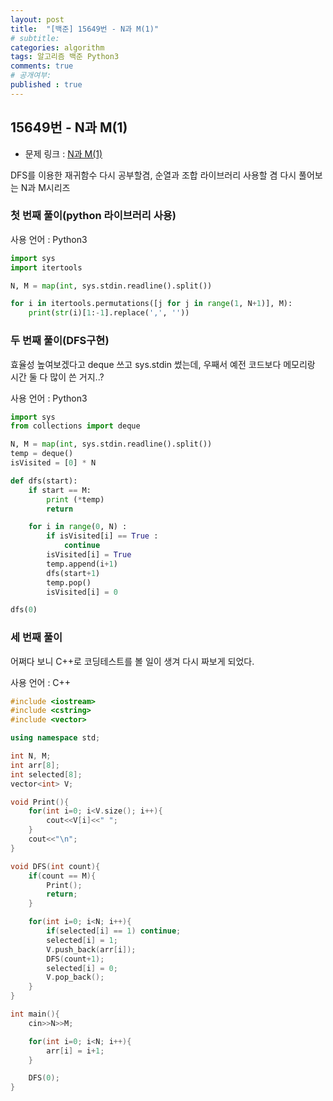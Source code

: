 ```yaml
---
layout: post
title:  "[백준] 15649번 - N과 M(1)"
# subtitle: 
categories: algorithm
tags: 알고리즘 백준 Python3
comments: true
# 공개여부:
published : true
---
```


## 15649번 - N과 M(1)

* 문제 링크 : [N과 M(1)](https://www.acmicpc.net/problem/15649)

DFS를 이용한 재귀함수 다시 공부할겸, 순열과 조합 라이브러리 사용할 겸 다시 풀어보는 N과 M시리즈

### 첫 번째 풀이(python 라이브러리 사용)

사용 언어 : Python3

```python
import sys
import itertools

N, M = map(int, sys.stdin.readline().split())

for i in itertools.permutations([j for j in range(1, N+1)], M):
    print(str(i)[1:-1].replace(',', ''))
```

### 두 번째 풀이(DFS구현)

효율성 높여보겠다고 deque 쓰고 sys.stdin 썼는데, 우째서 예전 코드보다 메모리랑 시간 둘 다 많이 쓴 거지..?

사용 언어 : Python3

```python
import sys
from collections import deque

N, M = map(int, sys.stdin.readline().split())
temp = deque()
isVisited = [0] * N

def dfs(start):
    if start == M:
        print (*temp)
        return

    for i in range(0, N) :
        if isVisited[i] == True :
            continue
        isVisited[i] = True
        temp.append(i+1)
        dfs(start+1)
        temp.pop()
        isVisited[i] = 0

dfs(0)
```

### 세 번째 풀이

어쩌다 보니 C++로 코딩테스트를 볼 일이 생겨 다시 짜보게 되었다.

사용 언어 : C++

```cpp
#include <iostream>
#include <cstring>
#include <vector>

using namespace std;

int N, M;
int arr[8];
int selected[8];
vector<int> V;

void Print(){
	for(int i=0; i<V.size(); i++){
		cout<<V[i]<<" ";
	}
	cout<<"\n";
}

void DFS(int count){
	if(count == M){
		Print();
		return;
	}

	for(int i=0; i<N; i++){
		if(selected[i] == 1) continue;
		selected[i] = 1;
		V.push_back(arr[i]);
		DFS(count+1);
		selected[i] = 0;
		V.pop_back();
	}
}

int main(){
	cin>>N>>M;

	for(int i=0; i<N; i++){
		arr[i] = i+1;
	}

	DFS(0);
}
```